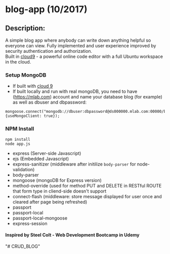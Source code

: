 # blog-app (10/2017)
 
## Description:
A simple blog app where anybody can write down anything helpful so everyone can view. Fully implemented and user experience improved by security authentication and authorization.<br />
Built in [cloud9](https://c9.io) - a powerful online code editor with a full Ubuntu workspace in the cloud.

### Setup MongoDB
* If built with [cloud 9](https://community.c9.io/t/setting-up-mongodb/1717) 
* If built locally and run with real mongoDB, you need to have (https://mlab.com) account and name your database blog (for example) as well as dbuser and dbpassword: 
```
mongoose.connect("mongodb://dbuser:dbpassword@ds000000.mlab.com:00000/blog", {useMongoClient: true});
```
### NPM Install
```
npm install  
node app.js
```
- express (Server-side Javascript)
- ejs (Embedded Javascript)
- express-sanitizer (middleware after initilize `body-parser` for node-validation) 
- body-parser 
- mongoose (mongoDB for Express version)
- method-override (used for method PUT and DELETE in RESTful ROUTE that form type in cliend-side doesn't support
- connect-flash (middleware: store message displayed for user once and cleared after page being refreshed)
- passport
- passport-local
- passport-local-mongoose
- express-session

<!-- 
## Simple guideline from scratch
 1. The differences between Authentication and Authorization:
 - Authentication: get people signup/login. In other words, people need to tell app/website who they are.
 - Authorization: Once figure out who user is, grant permission on specific things they are allowed to do.
 2. How To Do?
 - Hint: 
   + Verify the id of current user with id of author who creates the post
   + However, id of current user - a string (req.user._id) is different than id of author (foundBlog.author.id) - a mongoose object
   + Instead of using: if(req.user._id === foundBlog.author.id). We use:
   ```
   if(foundBlog.author.id.equals(req.user._id)){
                  ...
          }
   ```
### Blog Index
* Setup the Blog App
* Create the Blog model
* Add INDEX route and template
* Add Simple Nav Bar
### Basic Layout
* Add Header and Footer Partials
* Include Semantic UI
* Add Simple Nav
### Putting the C in CRUD
* Add NEW route
* Add NEW template
* Add CREATE route
* Add CREATE template
### SHOW
* Add SHOW route
* Add SHOW template
* Add links to show page
* Style show template
### Edit/Update
* Add EDIT route
* Add EDIT form
* Add UPDATE route
* Add UPDATE form
* Add Method-Override
### DESTROY
* Add Method-Override
* Add EDIT and DESTROY links
### Optional updated
* Sanitize blog body
* Style Index
### Create comments
* Update/Edit route + form
* Destroy route
### Create Authentication 
* register
* login
* logout
* hide/show links if user has logged in or not
* Authenticated author
### Finalize by adding Authorization
* User can only edit his/her campground
* User can only delete his/her campground
* Hide/Show edit and delete buttons
### Authorization for Post + Comment
### Refactor of Models, Views and Middleware
### Flash Message Adding
* Install and configure connect-flash -->

#### Inspired by Steel Colt - Web Development Bootcamp in Udemy
"# CRUD_BLOG" 
